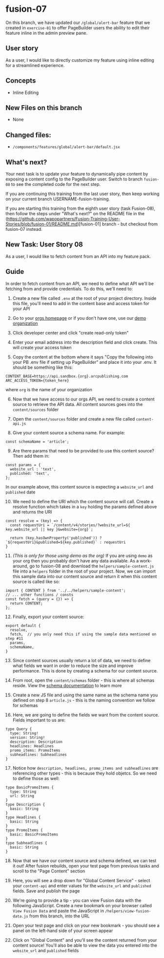 # fusion-07

On this branch, we have updated our `/global/alert-bar` feature that we created in `exercise-01` to offer PageBuilder users the ability to edit their feature inline in the admin preview pane.

## User story
As a user, I would like to directly customize my feature using inline editing for a streamlined experience.

## Concepts
- Inline Editing

## New Files on this branch
- None

## Changed files:
- `/components/features/global/alert-bar/default.jsx`

## What's next?
Your next task is to update your feature to dynamically pipe content by exposing a content config to the PageBuilder user. Switch to branch `fusion-08` to see the completed code for the next step.

If you are continuing this training from the last user story, then keep working on your current branch USERNAME-fusion-training.

If you are starting this training from the eighth user story (task Fusion-08), then follow the steps under "What's next?" on the README file in the (https://github.com/wapopartners/Fusion-Training-User-Stories/blob/fusion-01/README.md)[fusion-01] branch - but checkout from fusion-07 instead.

## New Task: User Story 08
As a user, I would like to fetch content from an API into my feature pack.

## Guide
In order to fetch content from an API, we need to define what API we'll be fetching from and provide credentials. To do this, we'll need to:

1. Create a new file called `.env` at the root of your project directory. Inside this file, you'll need to add in the content base and access token for your API

2. Go to your [orgs homepage](https://redirector.arcpublishing.com/home/) or if you don't have one, use our [demo organization](https://demo.arcpublishing.com/home/)

3. Click developer center and click "create read-only token"

4. Enter your email address into the description field and click create. This will create your access token

5. Copy the content at the bottom where it says "Copy the following into your PB .env file if setting up PageBuilder" and place it into your .env. It should be something like this:
```
CONTENT_BASE=https://api.sandbox.{org}.arcpublishing.com 
ARC_ACCESS_TOKEN={token_here}
```
where `org` is the name of your organization

6. Now that we have access to our orgs API, we need to create a content source to retrieve the API data. All content sources goes into the `content/sources` folder

7. Open the `content/sources` folder and create a new file called `content-api.js`

8. Give your content source a schema name. For example:
```
const schemaName = 'article';
```

9. Are there params that need to be provided to use this content source? Then add them in:
```
const params = {
  website_url : 'text',
  published: 'text',
};
```
In our example above, this content source is expecting a `website_url` and `published` date

10. We need to define the URI which the content source will call. Create a resolve function which takes in a `key` holding the params defined above and returns the URI
```
const resolve = (key) => {
  const requestUri = `/content/v4/stories/?website_url=${ key.website_url || key }&website={org}`;

  return (key.hasOwnProperty('published')) ? `${requestUri}&published=${key.published}` : requestUri
}
```

11. *(This is only for those using demo as the org)* If you are using `demo` as your org then you probably don't have any data available. As a work-around, go to fusion-08 and download the `helpers/sample-content.js` file into a `helpers` folder in the root of your project. Now, we can import this sample data into our content source and return it when this content source is called like so:

```
import { CONTENT } from '../../helpers/sample-content';
// ... other functions / consts
const fetch = (query = {}) => {
  return CONTENT;
};
```

12. Finally, export your content source:
```
export default {
  resolve,
  fetch,  // you only need this if using the sample data mentioned on step #11
  params,
  schemaName,
}
```

13. Since content sources usually return a lot of data, we need to define what fields we want in order to reduce the size and improve performance. This is done by creating a schema for our content source.

14. From root, open the `content/schemas` folder - this is where all schemas reside. View the [schema documentation](https://redirector.arcpublishing.com/alc/arc-products/pagebuilder/fusion/documentation/recipes/using-graphql-schema.md) to learn more

15. Create a new JS file and using the same name as the schema name you defined on step 8 `article.js` - this is the naming convention we follow for schemas

16. Here, we are going to define the fields we want from the content source. Fields important to us are:
```
type Query {
  type: String!
  version: String!
  description: Description
  headlines: Headlines
  promo_items: PromoItems
  subheadlines: Subheadlines
}
```

17. Notice how `description, headlines, promo_items and subheadlines` are referencing other types - this is because they hold objetcs. So we need to define those as well:
```
type BasicPromoItems {
  type: String
  url: String
}
type Description {
  basic: String
}
type Headlines {
  basic: String
}
type PromoItems {
  basic: BasicPromoItems
}
type Subheadlines {
  basic: String
}
```

18. Now that we have our content source and schema defined, we can test it out! After fusion rebuilds, open your test page from previous tasks and scroll to the "Page Content" section

19. Here, you will see a drop down for "Global Content Service" - select your `content-api` and enter values for the `website_url` and `published` fields. Save and publish the page

20. We're going to provide a tip - you can view Fusion data with the following JavaScript. Create a new bookmark on your browser called `View Fusion Data` and paste the JavaScript in `/helpers/view-fusion-data.js` from this branch, into the URL

21. Open your test page and click on your new bookmark - you should see a panel on the left-hand side of your screen appear

22. Click on "Global Content" and you'll see the content returned from your content source! You'll also be able to view the data you entered into the `website_url` and `published` fields

